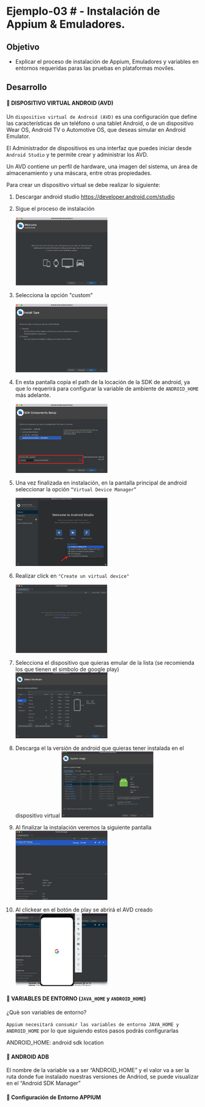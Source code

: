 # Ejemplo-03 # - Instalación de Appium & Emuladores.

## Objetivo

- Explicar el proceso de instalación de Appium, Emuladores y variables en entornos requeridas paras las pruebas en plataformas moviles.

## Desarrollo


#### :round_pushpin: DISPOSITIVO VIRTUAL ANDROID (AVD)

Un `dispositivo virtual de Android (AVD)` es una configuración que define las características de un teléfono o una tablet Android, o de un dispositivo Wear OS, Android TV o Automotive OS, que deseas simular en Android Emulator. 

El Administrador de dispositivos es una interfaz que puedes iniciar desde `Android Studio` y te permite crear y administrar los AVD.

Un AVD contiene un perfil de hardware, una imagen del sistema, un área de almacenamiento y una máscara, entre otras propiedades.

Para crear un dispositivo virtual se debe realizar lo siguiente:

1. Descargar android studio https://developer.android.com/studio
2. Sigue el proceso de instalación

    <img src="assets/android1.png" width="50%"> 
3. Selecciona la opción "custom"

    <img src="assets/android2.png" width="50%"> 
4. En esta pantalla copia el path de la locación de la SDK de android, ya que lo requerirá para configurar la variable de ambiente de `ANDROID_HOME` más adelante.

    <img src="assets/android3.png" width="50%"> 
5. Una vez finalizada en instalación, en la pantalla principal de android seleccionar la opción `“Virtual Device Manager”`

    <img src="assets/android4.png" width="50%"> 
6. Realizar click en `"Create un virtual device"`

    <img src="assets/android5.png" width="50%"> 
7. Selecciona el dispositivo que quieras emular de la lista (se recomienda los que tienen el simbolo de google play)
    <img src="assets/android6.png" width="50%"> 
8. Descarga el la versión de android que quieras tener instalada en el dispositivo virtual
    <img src="assets/android7.png" width="50%"> 
9. Al finalizar la instalación veremos la siguiente pantalla
    <img src="assets/android8.png" width="50%"> 
10. Al clickear en el botón de play se abrirá el AVD creado
    <img src="assets/android9.png" width="50%"> 


#### :round_pushpin: VARIABLES DE ENTORNO (`JAVA_HOME` y `ANDROID_HOME`)

¿Què son variables de entorno?


`Appium necesitará consumir las variables de entorno JAVA_HOME y ANDROID_HOME` por lo que siguiendo estos pasos podrás configurarlas


ANDROID_HOME: android sdk location


#### :round_pushpin: ANDROID ADB

El nombre de la variable va a ser “ANDROID_HOME” y el valor va a ser la ruta donde fue instalado nuestras versiones de Andriod, se puede visualizar en el “Android SDK Manager”

#### :round_pushpin: Configuración de Entorno APPIUM
